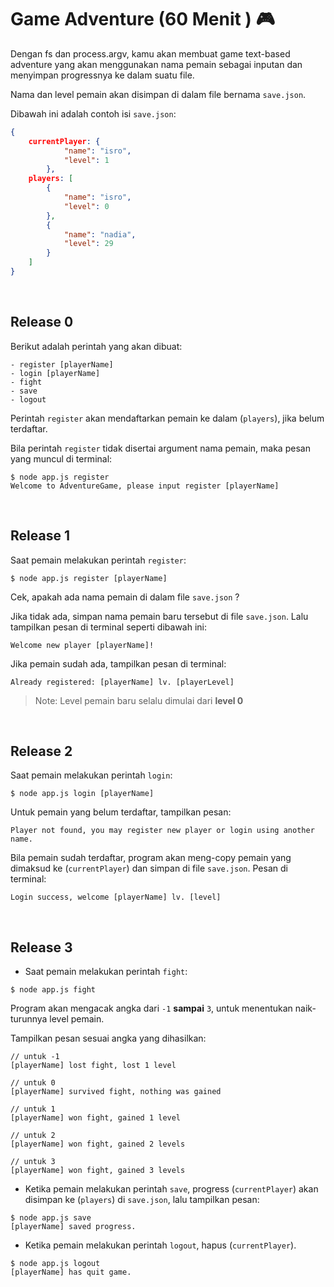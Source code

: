 # Game Adventure (60 Menit ) 🎮

Dengan fs dan process.argv, kamu akan membuat game text-based 
adventure yang akan menggunakan nama pemain sebagai inputan dan menyimpan progressnya ke dalam suatu file.

Nama dan level pemain akan disimpan di dalam file bernama `save.json`.

Dibawah ini adalah contoh isi `save.json`:
```json
{
	currentPlayer: {
			"name": "isro",
			"level": 1
		},
	players: [
		{
			"name": "isro",
			"level": 0
		},
		{
			"name": "nadia",
			"level": 29
		}
	]
}
```

<br />

## Release 0

Berikut adalah perintah yang akan dibuat:
```
- register [playerName]
- login [playerName]
- fight
- save
- logout
```

Perintah `register` akan mendaftarkan pemain ke dalam (`players`), jika belum terdaftar.

Bila perintah `register` tidak disertai argument nama pemain, maka pesan yang muncul di terminal:
```
$ node app.js register
Welcome to AdventureGame, please input register [playerName]
```

<br />

## Release 1
Saat pemain melakukan perintah `register`: 
```
$ node app.js register [playerName]
```
Cek, apakah ada nama pemain di dalam file `save.json` ?

Jika tidak ada, simpan nama pemain baru tersebut di file `save.json`.
Lalu tampilkan pesan di terminal seperti dibawah ini:
```
Welcome new player [playerName]!
```

Jika pemain sudah ada, tampilkan pesan di terminal:

```
Already registered: [playerName] lv. [playerLevel]
```

> Note: Level pemain baru selalu dimulai dari **level 0**

<br />

## Release 2  
Saat pemain melakukan perintah `login`:
```
$ node app.js login [playerName]
```

Untuk pemain yang belum terdaftar, tampilkan pesan:
```
Player not found, you may register new player or login using another name.
```


Bila pemain sudah terdaftar, program akan meng-copy pemain yang dimaksud ke (`currentPlayer`) dan simpan di file `save.json`. Pesan di terminal:
```
Login success, welcome [playerName] lv. [level]
```

<br />

## Release 3

- Saat pemain melakukan perintah `fight`:
```
$ node app.js fight
```
Program akan mengacak angka dari `-1` **sampai** `3`, untuk menentukan naik-turunnya level pemain.	

Tampilkan pesan sesuai angka yang dihasilkan:
```
// untuk -1
[playerName] lost fight, lost 1 level

// untuk 0
[playerName] survived fight, nothing was gained

// untuk 1
[playerName] won fight, gained 1 level

// untuk 2
[playerName] won fight, gained 2 levels

// untuk 3
[playerName] won fight, gained 3 levels
```

* Ketika pemain melakukan perintah `save`, progress (`currentPlayer`) akan disimpan ke (`players`) di `save.json`,
lalu tampilkan pesan:

```
$ node app.js save
[playerName] saved progress.
```


* Ketika pemain melakukan perintah `logout`, hapus (`currentPlayer`).

```
$ node app.js logout
[playerName] has quit game.
```


